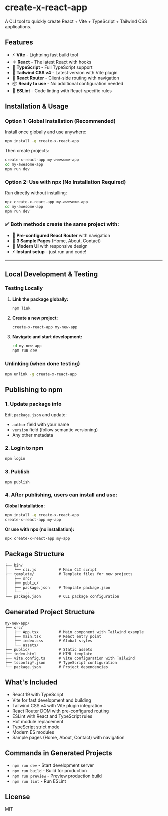 # create-x-react-app

A CLI tool to quickly create React + Vite + TypeScript + Tailwind CSS applications.

## Features

- ⚡️ **Vite** - Lightning fast build tool
- ⚛️ **React** - The latest React with hooks
- 🔷 **TypeScript** - Full TypeScript support
- 🎨 **Tailwind CSS v4** - Latest version with Vite plugin
- 🧭 **React Router** - Client-side routing with navigation
- 📦 **Ready to use** - No additional configuration needed
- 🧹 **ESLint** - Code linting with React-specific rules

## Installation & Usage

### Option 1: Global Installation (Recommended)

Install once globally and use anywhere:

```bash
npm install -g create-x-react-app
```

Then create projects:

```bash
create-x-react-app my-awesome-app
cd my-awesome-app
npm run dev
```

### Option 2: Use with npx (No Installation Required)

Run directly without installing:

```bash
npx create-x-react-app my-awesome-app
cd my-awesome-app
npm run dev
```

### ✅ Both methods create the same project with:

- 🧭 **Pre-configured React Router** with navigation
- 📱 **3 Sample Pages** (Home, About, Contact)
- 🎨 **Modern UI** with responsive design
- ⚡️ **Instant setup** - just run and code!

---

## Local Development & Testing

### Testing Locally

1. **Link the package globally:**

   ```bash
   npm link
   ```

2. **Create a new project:**

   ```bash
   create-x-react-app my-new-app
   ```

3. **Navigate and start development:**
   ```bash
   cd my-new-app
   npm run dev
   ```

### Unlinking (when done testing)

```bash
npm unlink -g create-x-react-app
```

## Publishing to npm

### 1. Update package info

Edit `package.json` and update:

- `author` field with your name
- `version` field (follow semantic versioning)
- Any other metadata

### 2. Login to npm

```bash
npm login
```

### 3. Publish

```bash
npm publish
```

### 4. After publishing, users can install and use:

**Global Installation:**

```bash
npm install -g create-x-react-app
create-x-react-app my-app
```

**Or use with npx (no installation):**

```bash
npx create-x-react-app my-app
```

## Package Structure

```
├── bin/
│   └── cli.js          # Main CLI script
├── template/           # Template files for new projects
│   ├── src/
│   ├── public/
│   ├── package.json    # Template package.json
│   └── ...
└── package.json        # CLI package configuration
```

## Generated Project Structure

```
my-new-app/
├── src/
│   ├── App.tsx         # Main component with Tailwind example
│   ├── main.tsx        # React entry point
│   ├── index.css       # Global styles
│   └── assets/
├── public/             # Static assets
├── index.html          # HTML template
├── vite.config.ts      # Vite configuration with Tailwind
├── tsconfig*.json      # TypeScript configuration
└── package.json        # Project dependencies
```

## What's Included

- React 19 with TypeScript
- Vite for fast development and building
- Tailwind CSS v4 with Vite plugin integration
- React Router DOM with pre-configured routing
- ESLint with React and TypeScript rules
- Hot module replacement
- TypeScript strict mode
- Modern ES modules
- Sample pages (Home, About, Contact) with navigation

## Commands in Generated Projects

- `npm run dev` - Start development server
- `npm run build` - Build for production
- `npm run preview` - Preview production build
- `npm run lint` - Run ESLint

## License

MIT
